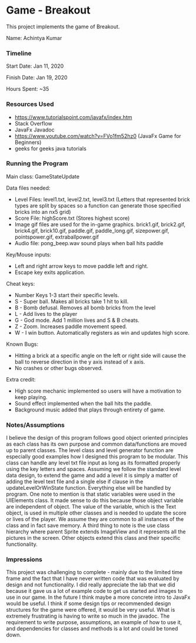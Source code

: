 Game - Breakout
====

This project implements the game of Breakout.

Name: Achintya Kumar

### Timeline

Start Date: Jan 11, 2020

Finish Date: Jan 19, 2020

Hours Spent: ~35

### Resources Used
- https://www.tutorialspoint.com/javafx/index.htm
- Stack Overflow
- JavaFx Javadoc
- https://www.youtube.com/watch?v=FVo1fm52hz0 (JavaFx Game for Beginners)
- geeks for geeks java tutorials

### Running the Program

Main class: GameStateUpdate

Data files needed: 
- Level Files: level1.txt, level2.txt, level3.txt (Letters that represented
 brick types are split by spaces so a function can generate those specified
 bricks into an nx5 grid)
- Score File: highScore.txt (Stores highest score)
- Image gif files are used for the in-game graphics. brick1.gif, brick2.gif,
brick4.gif, brick10.gif, paddle.gif, paddle_long.gif, sizepower.gif,
pointspower.gif, extraballpower.gif
- Audio file: pong_beep.wav sound plays when ball hits paddle

Key/Mouse inputs: 
- Left and right arrow keys to move paddle left and right.
- Escape key exits application.

Cheat keys: 
- Number Keys 1-3 start their specific levels.
- S - Super ball. Makes all bricks take 1 hit to kill.
- B - Bomb defusal. Removes all bomb bricks from the level
- L - Add lives to the player
- G - God mode. Add 1 million lives and S & B cheats.
- Z - Zoom. Increases paddle movement speed.
- W - I win button. Automatically registers as win and updates high score.

Known Bugs:
- Hitting a brick at a specific angle on the left or right side will cause 
the ball to reverse direction in the y axis instead of x axis.
- No crashes or other bugs observed.

Extra credit: 
- High score mechanic implemented so users will have a motivation
to keep playing. 
- Sound effect implemented when the ball hits the paddle.
- Background music added that plays through entirety of game.

### Notes/Assumptions
I believe the design of this program follows good object oriented principles
as each class has its own purpose and common data/functions are moved up to
parent classes. The level class and level generator function are especially
good examples how I designed this program to be modular. This class can handle
any level txt file input as long as its formatted properly using the key letters
and spaces. Assuming we follow the standard level data design, to extend the
game and add a level it is simply a matter of adding the level text file and
a single else if clause in the updateLevelOrWinState function. Everything else
will be handled by program. One note to mention is that static variables were
used in the UIElements class. It made sense to do this because those object
variable are independent of object. The value of the variable, which is the 
Text object, is used in multiple other classes and is needed to update the
score or lives of the player. We assume they are common to all instances of 
the class and in fact save memory. A third thing to note is the use class
hierarchy where parent Sprite extends ImageView and it represents all the 
pictures in the screen. Other objects extend this class and their specific
functionality.

### Impressions
This project was challenging to complete - mainly due to the limited time 
frame and the fact that I have never written code that was evaluated by
design and not functionality. I did really appreciate the lab that we did
because it gave us a lot of example code to get us started and images to use
in our game. In the future I think maybe a more concrete intro to JavaFx
would be useful. I think if some design tips or recommended design structures 
for the game were offered, it would be very useful. What is extremely frustrating
is having to write so much in the javadoc. The requirement to write purpose, 
assumptions, an example of how to use it, and dependencies for classes and 
methods is a lot and could be toned down.
